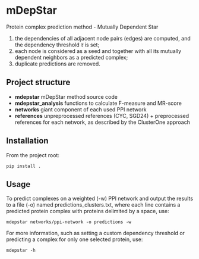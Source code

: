 # mDepStar

Protein complex prediction method - Mutually Dependent Star

1. the dependencies of all adjacent node pairs (edges) are computed, and the dependency threshold $\tau$ is set;
2. each node is considered as a seed and together with all its mutually dependent neighbors as a predicted complex;
3. duplicate predictions are removed.

## Project structure
- **mdepstar** mDepStar method source code
- **mdepstar_analysis** functions to calculate F-measure and MR-score
- **networks** giant component of each used PPI network
- **references** unpreprocessed references (CYC, SGD24) + preprocessed references for each network, as described by the ClusterOne approach

## Installation
From the project root:
```
pip install .
```

## Usage
To predict complexes on a weighted (-w) PPI network and output the results to a file (-o) named predictions_clusters.txt, where each line contains a predicted protein complex with proteins delimited by a space, use:
```
mdepstar networks/ppi-network -o predictions -w
```
For more information, such as setting a custom dependency threshold or predicting a complex for only one selected protein, use:
```
mdepstar -h
```
